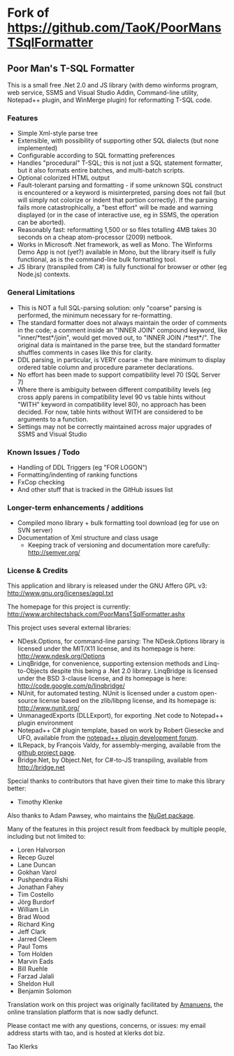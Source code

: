 ﻿
 # Fork of https://github.com/TaoK/PoorMansTSqlFormatter
## Poor Man's T-SQL Formatter

This is a small free .Net 2.0 and JS library (with demo winforms program, web service,
SSMS and Visual Studio Addin, Command-line utility, Notepad++ plugin, and WinMerge 
plugin) for reformatting T-SQL code.



### Features

* Simple Xml-style parse tree
* Extensible, with possibility of supporting other SQL dialects (but none implemented)
* Configurable according to SQL formatting preferences
* Handles "procedural" T-SQL; this is not just a SQL statement formatter, but it also 
    formats entire batches, and multi-batch scripts.
* Optional colorized HTML output
* Fault-tolerant parsing and formatting - if some unknown SQL construct is encountered
    or a keyword is misinterpreted, parsing does not fail (but will simply not colorize
    or indent that portion correctly). If the parsing fails more catastrophically, a 
    "best effort" will be made and warning displayed (or in the case of interactive 
    use, eg in SSMS, the operation can be aborted).
* Reasonably fast: reformatting 1,500 or so files totalling 4MB takes 30 seconds on a 
    cheap atom-processor (2009) netbook.
* Works in Microsoft .Net framework, as well as Mono. The Winforms Demo App is not (yet?)
    available in Mono, but the library itself is fully functional, as is the command-line
    bulk formatting tool.
* JS library (transpiled from C#) is fully functional for browser or other (eg Node.js) 
    contexts.


### General Limitations

* This is NOT a full SQL-parsing solution: only "coarse" parsing is performed, the 
    minimum necessary for re-formatting.
* The standard formatter does not always maintain the order of comments in the code;
    a comment inside an "INNER JOIN" compound keyword, like "inner/\*test\*/join", would
    get moved out, to "INNER JOIN /\*test\*/". The original data is maintaned in the 
    parse tree, but the standard formatter shuffles comments in cases like this for 
    clarity.
* DDL parsing, in particular, is VERY coarse - the bare minimum to display ordered table 
    column and procedure parameter declarations.
* No effort has been made to support compatibility level 70 (SQL Server 7)
* Where there is ambiguity between different compatibility levels (eg cross apply 
    parens in compatibility level 90 vs table hints without "WITH" keyword in 
    compatibility level 80), no approach has been decided. For now, table hints 
    without WITH are considered to be arguments to a function.
* Settings may not be correctly maintained across major upgrades of SSMS and Visual Studio
 
### Known Issues / Todo

* Handling of DDL Triggers (eg "FOR LOGON")
* Formatting/indenting of ranking functions 
* FxCop checking
* And other stuff that is tracked in the GitHub issues list


### Longer-term enhancements / additions

* Compiled mono library + bulk formatting tool download (eg for use on SVN server)
* Documentation of Xml structure and class usage
    * Keeping track of versioning and documentation more carefully: http://semver.org/

### License & Credits

This application and library is released under the GNU Affero GPL v3: 
http://www.gnu.org/licenses/agpl.txt

The homepage for this project is currently: 
http://www.architectshack.com/PoorMansTSqlFormatter.ashx

This project uses several external libraries:

* NDesk.Options, for command-line parsing: The NDesk.Options library is licensed under 
    the MIT/X11 license, and its homepage is here: http://www.ndesk.org/Options
* LinqBridge, for convenience, supporting extension methods and Linq-to-Objects 
    despite this being a .Net 2.0 library. LinqBridge is licensed under the BSD 3-clause 
    license, and its homepage is here: http://code.google.com/p/linqbridge/
* NUnit, for automated testing. NUnit is licensed under a custom open-source license
    based on the zlib/libpng license, and its homepage is: http://www.nunit.org/
* UnmanagedExports (DLLExport), for exporting .Net code to Notepad++ plugin environment
* Notepad++ C# plugin template, based on work by Robert Giesecke and UFO, 
    available from the [notepad++ plugin development forum](https://sourceforge.net/projects/notepad-plus/forums/forum/482781).
* ILRepack, by François Valdy, for assembly-merging, available from the [github project page](https://github.com/gluck/il-repack).
* Bridge.Net, by Object.Net, for C#-to-JS transpiling, available from http://bridge.net

Special thanks to contributors that have given their time to make this library better:

* Timothy Klenke

Also thanks to Adam Pawsey, who maintains the [NuGet package](http://nuget.org/packages/PoorMansTSQLFormatter/).

Many of the features in this project result from feedback by multiple people, including
but not limited to:

* Loren Halvorson
* Recep Guzel
* Lane Duncan
* Gokhan Varol
* Pushpendra Rishi
* Jonathan Fahey
* Tim Costello
* Jörg Burdorf
* William Lin
* Brad Wood
* Richard King
* Jeff Clark
* Jarred Cleem
* Paul Toms
* Tom Holden
* Marvin Eads
* Bill Ruehle
* Farzad Jalali
* Sheldon Hull
* Benjamin Solomon


Translation work on this project was originally facilitated by [Amanuens](http://amanuens.com/), the online translation platform that is now sadly defunct.

Please contact me with any questions, concerns, or issues: my email address starts
with tao, and is hosted at klerks dot biz.

Tao Klerks

